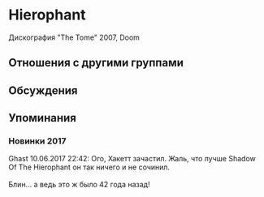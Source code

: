 # Hierophant

Дискография
"The Tome" 2007, Doom

## Отношения с другими группами


## Обсуждения


## Упоминания

### Новинки 2017

Ghast 10.06.2017 22:42:
Ого, Хакетт зачастил. Жаль, что лучше Shadow Of The Hierophant он так ничего и не сочинил.<BR><BR>Блин... а ведь это ж было 42 года назад!

